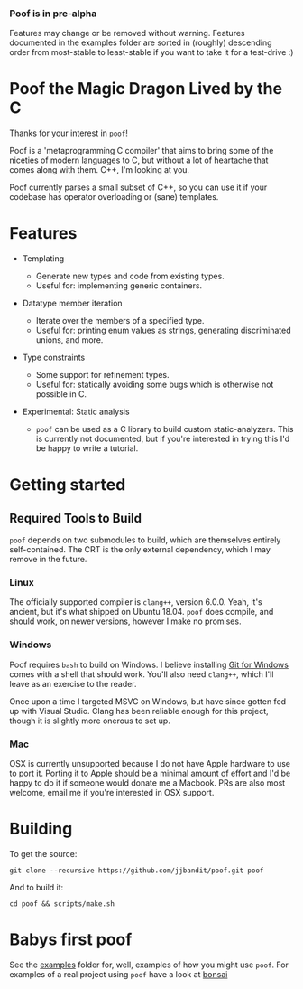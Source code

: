 ### Poof is in pre-alpha

Features may change or be removed without warning.  Features documented in the
examples folder are sorted in (roughly) descending order from most-stable to
least-stable if you want to take it for a test-drive :)


# Poof the Magic Dragon Lived by the C

Thanks for your interest in `poof`!

Poof is a 'metaprogramming C compiler' that aims to bring some of the niceties
of modern languages to C, but without a lot of heartache that comes along with
them.  C++, I'm looking at you.

Poof currently parses a small subset of C++, so you can use it if your codebase
has operator overloading or (sane) templates.


# Features

- Templating
  - Generate new types and code from existing types.
  - Useful for: implementing generic containers.

- Datatype member iteration
  - Iterate over the members of a specified type.
  - Useful for: printing enum values as strings, generating discriminated unions, and more.

- Type constraints
  - Some support for refinement types.
  - Useful for: statically avoiding some bugs which is otherwise not possible in C.

- Experimental: Static analysis
  - `poof` can be used as a C library to build custom static-analyzers.  This
    is currently not documented, but if you're interested in trying this I'd be
    happy to write a tutorial.


# Getting started

## Required Tools to Build

`poof` depends on two submodules to build, which are themselves entirely
self-contained.  The CRT is the only external dependency, which I may remove
in the future.

### Linux

The officially supported compiler is `clang++`, version 6.0.0.  Yeah, it's
ancient, but it's what shipped on Ubuntu 18.04.  `poof` does compile, and
should work, on newer versions, however I make no promises.

### Windows

Poof requires `bash` to build on Windows.  I believe installing [Git for
Windows](https://gitforwindows.org/) comes with a shell that should work.
You'll also need `clang++`, which I'll leave as an exercise to the reader.

Once upon a time I targeted MSVC on Windows, but have since gotten fed up with
Visual Studio.  Clang has been reliable enough for this project, though it is
slightly more onerous to set up.

### Mac

OSX is currently unsupported because I do not have Apple hardware to use to
port it.  Porting it to Apple should be a minimal amount of effort and I'd be
happy to do it if someone would donate me a Macbook.  PRs are also most
welcome, email me if you're interested in OSX support.


# Building

To get the source:

`git clone --recursive https://github.com/jjbandit/poof.git poof`

And to build it:

`cd poof && scripts/make.sh`


# Babys first poof

See the [examples](https://github.com/jjbandit/poof/tree/master/examples)
folder for, well, examples of how you might use `poof`.  For examples of a real
project using `poof` have a look at [bonsai](https://github.com/jjbandit/bonsai)










